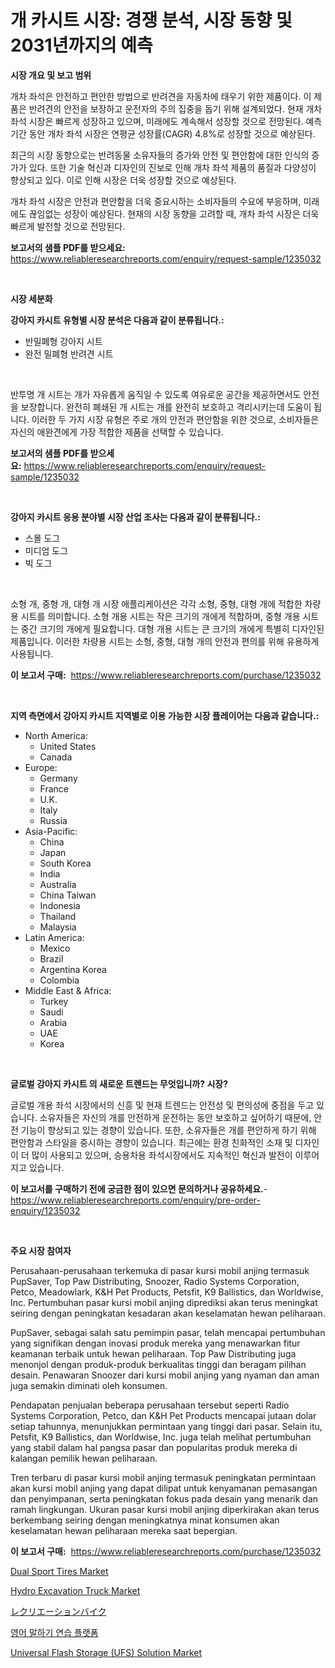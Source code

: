 <p><h1>개 카시트 시장: 경쟁 분석, 시장 동향 및 2031년까지의 예측</h1></p><p><strong>시장 개요 및 보고 범위</strong></p>
<p><p>개차 좌석은 안전하고 편안한 방법으로 반려견을 자동차에 태우기 위한 제품이다. 이 제품은 반려견의 안전을 보장하고 운전자의 주의 집중을 돕기 위해 설계되었다. 현재 개차 좌석 시장은 빠르게 성장하고 있으며, 미래에도 계속해서 성장할 것으로 전망된다. 예측 기간 동안 개차 좌석 시장은 연평균 성장률(CAGR) 4.8%로 성장할 것으로 예상된다.</p><p>최근의 시장 동향으로는 반려동물 소유자들의 증가와 안전 및 편안함에 대한 인식의 증가가 있다. 또한 기술 혁신과 디자인의 진보로 인해 개차 좌석 제품의 품질과 다양성이 향상되고 있다. 이로 인해 시장은 더욱 성장할 것으로 예상된다.</p><p>개차 좌석 시장은 안전과 편안함을 더욱 중요시하는 소비자들의 수요에 부응하며, 미래에도 끊임없는 성장이 예상된다. 현재의 시장 동향을 고려할 때, 개차 좌석 시장은 더욱 빠르게 발전할 것으로 전망된다.</p></p>
<p><strong>보고서의 샘플 PDF를 받으세요:</strong> <a href="https://www.reliableresearchreports.com/enquiry/request-sample/1235032">https://www.reliableresearchreports.com/enquiry/request-sample/1235032</a></p>
<p>&nbsp;</p>
<p><strong>시장 세분화</strong></p>
<p><strong>강아지 카시트 유형별 시장 분석은 다음과 같이 분류됩니다.:</strong></p>
<p><ul><li>반밀폐형 강아지 시트</li><li>완전 밀폐형 반려견 시트</li></ul></p>
<p>&nbsp;</p>
<p><p>반투명 개 시트는 개가 자유롭게 움직일 수 있도록 여유로운 공간을 제공하면서도 안전을 보장합니다. 완전히 폐쇄된 개 시트는 개를 완전히 보호하고 격리시키는데 도움이 됩니다. 이러한 두 가지 시장 유형은 주로 개의 안전과 편안함을 위한 것으로, 소비자들은 자신의 애완견에게 가장 적합한 제품을 선택할 수 있습니다.</p></p>
<p><strong>보고서의 샘플 PDF를 받으세요:</strong>&nbsp;<a href="https://www.reliableresearchreports.com/enquiry/request-sample/1235032">https://www.reliableresearchreports.com/enquiry/request-sample/1235032</a></p>
<p>&nbsp;</p>
<p><strong> 강아지 카시트 응용 분야별 시장 산업 조사는 다음과 같이 분류됩니다.:</strong></p>
<p><ul><li>스몰 도그</li><li>미디엄 도그</li><li>빅 도그</li></ul></p>
<p>&nbsp;</p>
<p><p>소형 개, 중형 개, 대형 개 시장 애플리케이션은 각각 소형, 중형, 대형 개에 적합한 차량용 시트를 의미합니다. 소형 개용 시트는 작은 크기의 개에게 적합하며, 중형 개용 시트는 중간 크기의 개에게 필요합니다. 대형 개용 시트는 큰 크기의 개에게 특별히 디자인된 제품입니다. 이러한 차량용 시트는 소형, 중형, 대형 개의 안전과 편의를 위해 유용하게 사용됩니다.</p></p>
<p><strong>이 보고서 구매:</strong>&nbsp; <a href="https://www.reliableresearchreports.com/purchase/1235032">https://www.reliableresearchreports.com/purchase/1235032</a></p>
<p>&nbsp;</p>
<p><strong>지역 측면에서 강아지 카시트 지역별로 이용 가능한 시장 플레이어는 다음과 같습니다.:</strong></p>
<p><ul>
    <li>
        North America:
        <ul>
            <li>United States</li>
            <li>Canada</li>
        </ul>
    </li>
    <li>
        Europe:
        <ul>
            <li>Germany</li>
            <li>France</li>
            <li>U.K.</li>
            <li>Italy</li>
            <li>Russia</li>
        </ul>
    </li>
    <li>
        Asia-Pacific:
        <ul>
            <li>China</li>
            <li>Japan</li>
            <li>South Korea</li>
            <li>India</li>
            <li>Australia</li>
            <li>China Taiwan</li>
            <li>Indonesia</li>
            <li>Thailand</li>
            <li>Malaysia</li>
        </ul>
    </li>
    <li>
        Latin America:
        <ul>
            <li>Mexico</li>
            <li>Brazil</li>
            <li>Argentina Korea</li>
            <li>Colombia</li>
        </ul>
    </li>
    <li>
        Middle East & Africa:
        <ul>
            <li>Turkey</li>
            <li>Saudi</li>
            <li>Arabia</li>
            <li>UAE</li>
            <li>Korea</li>
        </ul>
    </li>
    </ul></p>
<p>&nbsp;</p>
<p><strong>글로벌 강아지 카시트 의 새로운 트렌드는 무엇입니까? 시장?</strong></p>
<p><p>글로벌 개용 좌석 시장에서의 신흥 및 현재 트렌드는 안전성 및 편의성에 중점을 두고 있습니다. 소유자들은 자신의 개를 안전하게 운전하는 동안 보호하고 싶어하기 때문에, 안전 기능이 향상되고 있는 경향이 있습니다. 또한, 소유자들은 개를 편안하게 하기 위해 편안함과 스타일을 중시하는 경향이 있습니다. 최근에는 환경 친화적인 소재 및 디자인이 더 많이 사용되고 있으며, 승용차용 좌석시장에서도 지속적인 혁신과 발전이 이루어지고 있습니다.</p></p>
<p><strong>이 보고서를 구매하기 전에 궁금한 점이 있으면 문의하거나 공유하세요.</strong>- <a href="https://www.reliableresearchreports.com/enquiry/pre-order-enquiry/1235032">https://www.reliableresearchreports.com/enquiry/pre-order-enquiry/1235032</a></p>
<p>&nbsp;</p>
<p><strong>주요 시장 참여자</strong></p>
<p><p>Perusahaan-perusahaan terkemuka di pasar kursi mobil anjing termasuk PupSaver, Top Paw Distributing, Snoozer, Radio Systems Corporation, Petco, Meadowlark, K&H Pet Products, Petsfit, K9 Ballistics, dan Worldwise, Inc. Pertumbuhan pasar kursi mobil anjing diprediksi akan terus meningkat seiring dengan peningkatan kesadaran akan keselamatan hewan peliharaan.</p><p>PupSaver, sebagai salah satu pemimpin pasar, telah mencapai pertumbuhan yang signifikan dengan inovasi produk mereka yang menawarkan fitur keamanan terbaik untuk hewan peliharaan. Top Paw Distributing juga menonjol dengan produk-produk berkualitas tinggi dan beragam pilihan desain. Penawaran Snoozer dari kursi mobil anjing yang nyaman dan aman juga semakin diminati oleh konsumen.</p><p>Pendapatan penjualan beberapa perusahaan tersebut seperti Radio Systems Corporation, Petco, dan K&H Pet Products mencapai jutaan dolar setiap tahunnya, menunjukkan permintaan yang tinggi dari pasar. Selain itu, Petsfit, K9 Ballistics, dan Worldwise, Inc. juga telah melihat pertumbuhan yang stabil dalam hal pangsa pasar dan popularitas produk mereka di kalangan pemilik hewan peliharaan.</p><p>Tren terbaru di pasar kursi mobil anjing termasuk peningkatan permintaan akan kursi mobil anjing yang dapat dilipat untuk kenyamanan pemasangan dan penyimpanan, serta peningkatan fokus pada desain yang menarik dan ramah lingkungan. Ukuran pasar kursi mobil anjing diperkirakan akan terus berkembang seiring dengan meningkatnya minat konsumen akan keselamatan hewan peliharaan mereka saat bepergian.</p></p>
<p><strong>이 보고서 구매:</strong>&nbsp;&nbsp;<a href="https://www.reliableresearchreports.com/purchase/1235032">https://www.reliableresearchreports.com/purchase/1235032</a></p>
<p><p><a href="https://issuu.com/reportprime-2/docs/dual-sport-tires-market-size-2030.pptx">Dual Sport Tires Market</a></p><p><a href="https://issuu.com/reportprime-2/docs/hydro-excavation-truck-market-size-2030.pptx">Hydro Excavation Truck Market</a></p><p><a href="https://github.com/mathieurico66/Market-Research-Report-List-1/blob/main/226823512840.md">レクリエーションバイク</a></p><p><a href="https://github.com/lkwggful07722/Market-Research-Report-List-1/blob/main/448395111883.md">영어 말하기 연습 플랫폼</a></p><p><a href="https://github.com/myacatherineblakecaczo9vcsw/Market-Research-Report-List-2/blob/main/universal-flash-storage-ufs-solution-market.md">Universal Flash Storage (UFS) Solution Market</a></p></p>
